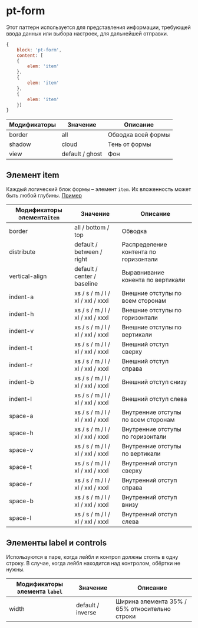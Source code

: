 # pt-form

Этот паттерн используется для представления информации, требующей ввода данных или выбора настроек, для дальнейшей отправки.

```js
{
	block: 'pt-form',
	content: [
	{
		elem: 'item'
	},
	{
		elem: 'item'
	},
	{
		elem: 'item'
	}]
}
```

Модификаторы | Значение        | Описание
------------ | --------------- | ------------------
border       | all             | Обводка всей формы
shadow       | cloud           | Тень от формы
view         | default / ghost | Фон

## Элемент item

Каждый логический блок формы – элемент `item`. Их вложенность может быть любой глубины. [Пример](https://codepen.io/whitepapertools/pen/ff8d206dcb0f5670c6072825ed74968a/)

Модификаторы элемента`item`  | Значение                         | Описание
---------------------------- | -------------------------------- | -------------------------------------
border                       | all / bottom / top               | Обводка
distribute                   | default / between / right        | Распределение контента по горизонтали
vertical-align               | default / center / baseline      | Выравнивание конента по вертикали
indent-a                     | xs / s / m / l / xl / xxl / xxxl | Внешние отступы по всем сторонам
indent-h                     | xs / s / m / l / xl / xxl / xxxl | Внешние отступы по горизонтали
indent-v                     | xs / s / m / l / xl / xxl / xxxl | Внешние отступы по вертикали
indent-t                     | xs / s / m / l / xl / xxl / xxxl | Внешний отступ сверху
indent-r                     | xs / s / m / l / xl / xxl / xxxl | Внешний отступ справа
indent-b                     | xs / s / m / l / xl / xxl / xxxl | Внешний отступ снизу
indent-l                     | xs / s / m / l / xl / xxl / xxxl | Внешний отступ слева
space-a                      | xs / s / m / l / xl / xxl / xxxl | Внутренние отступы по всем сторонам
space-h                      | xs / s / m / l / xl / xxl / xxxl | Внутренние отступы по горизонтали
space-v                      | xs / s / m / l / xl / xxl / xxxl | Внутренние отступы по вертикали
space-t                      | xs / s / m / l / xl / xxl / xxxl | Внутренний отступ сверху
space-r                      | xs / s / m / l / xl / xxl / xxxl | Внутренний отступ справа
space-b                      | xs / s / m / l / xl / xxl / xxxl | Внутренний отступ внизу
space-l                      | xs / s / m / l / xl / xxl / xxxl | Внутренний отступ слева

## Элементы label и controls

Используются в паре, когда лейбл и контрол должны стоять в одну строку. В случае, когда лейбл находится над контролом, обёртки не нужны.

Модификаторы элемента `label` | Значение          | Описание
----------------------------- | ----------------- | ---------------------------------------------
width                         | default / inverse | Ширина элемента 35% / 65% относительно строки
